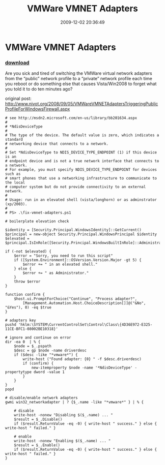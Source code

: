 ﻿---
pid:            1505
poster:         Oisin Grehan
title:          VMWare VMNET Adapters
date:           2009-12-02 20:36:49
format:         posh
parent:         0
parent:         0

---

# VMWare VMNET Adapters

### [download](1505.ps1)

Are you sick and tired of switching the VMWare virtual network adapters from the “public” network profile to a “private” network profile each time you reboot or do something else that causes Vista/Win2008 to forget what you told it to do ten minutes ago? 

original post: http://www.nivot.org/2008/09/05/VMWareVMNETAdaptersTriggeringPublicProfileForWindowsFirewall.aspx

```posh
# see http://msdn2.microsoft.com/en-us/library/bb201634.aspx
#
# *NdisDeviceType 
#
# The type of the device. The default value is zero, which indicates a standard
# networking device that connects to a network.
#
# Set *NdisDeviceType to NDIS_DEVICE_TYPE_ENDPOINT (1) if this device is an
# endpoint device and is not a true network interface that connects to a network.
# For example, you must specify NDIS_DEVICE_TYPE_ENDPOINT for devices such as
# smart phones that use a networking infrastructure to communicate to the local
# computer system but do not provide connectivity to an external network. 
#
# Usage: run in an elevated shell (vista/longhorn) or as adminstrator (xp/2003).
#
# PS> .\fix-vmnet-adapters.ps1

# boilerplate elevation check

$identity = [Security.Principal.WindowsIdentity]::GetCurrent()
$principal = new-object Security.Principal.WindowsPrincipal $identity
$elevated = $principal.IsInRole([Security.Principal.WindowsBuiltInRole]::Administrator)

if (-not $elevated) {
    $error = "Sorry, you need to run this script"
    if ([System.Environment]::OSVersion.Version.Major -gt 5) {
        $error += " in an elevated shell."
    } else {
        $error += " as Administrator."
    }
    throw $error
}

function confirm {
    $host.ui.PromptForChoice("Continue", "Process adapter?",
        [Management.Automation.Host.ChoiceDescription[]]@("&No", "&Yes"), 0) -eq $true
}

# adapters key
pushd 'hklm:\SYSTEM\CurrentControlSet\Control\Class\{4D36E972-E325-11CE-BFC1-08002BE10318}'

# ignore and continue on error
dir -ea 0  | % {
    $node = $_.pspath
    $desc = gp $node -name driverdesc
    if ($desc -like "*vmware*") {
        write-host ("Found adapter: {0} " -f $desc.driverdesc)
        if (confirm) {
            new-itemproperty $node -name '*NdisDeviceType' -propertytype dword -value 1
        }
    }
}
popd

# disable/enable network adapters
gwmi win32_networkadapter | ? {$_.name -like "*vmware*" } | % {
    
    # disable
    write-host -nonew "Disabling $($_.name) ... "
    $result = $_.Disable()
    if ($result.ReturnValue -eq -0) { write-host " success." } else { write-host " failed." }
    
    # enable
    write-host -nonew "Enabling $($_.name) ... "
    $result = $_.Enable()
    if ($result.ReturnValue -eq -0) { write-host " success." } else { write-host " failed." }
}

```
